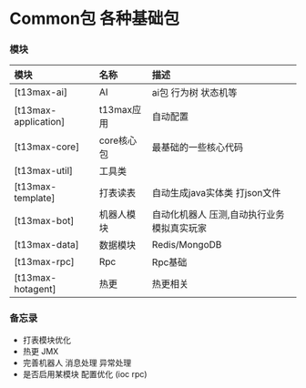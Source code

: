 
# Common包 各种基础包

### 模块

| 模块                   | 名称       | 描述                     |  
|:---------------------|:---------|:-----------------------|
| [t13max-ai]          | AI       | ai包 行为树 状态机等           |
| [t13max-application] | t13max应用 | 自动配置                   |
| [t13max-core]        | core核心包  | 最基础的一些核心代码             |
| [t13max-util]        | 工具类      |                        |
| [t13max-template]    | 打表读表     | 自动生成java实体类 打json文件    |
| [t13max-bot]         | 机器人模块    | 自动化机器人 压测,自动执行业务模拟真实玩家 |
| [t13max-data]        | 数据模块     | Redis/MongoDB          |
| [t13max-rpc]         | Rpc      | Rpc基础                  |
| [t13max-hotagent]    | 热更       | 热更相关                   |

### 备忘录

* 打表模块优化
* 热更 JMX
* 完善机器人 消息处理 异常处理
* 是否启用某模块 配置优化 (ioc rpc)

